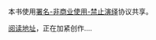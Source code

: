 本书使用[署名-非商业使用-禁止演绎](https://creativecommons.org/licenses/by-nc-nd/4.0/)协议共享。

[阅读地址](es5.weijieblog.com)，正在加紧创作....
